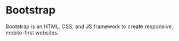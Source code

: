 # Bootstrap

Bootstrap is an HTML, CSS, and JS framework to create responsive, mobile-first websites.
